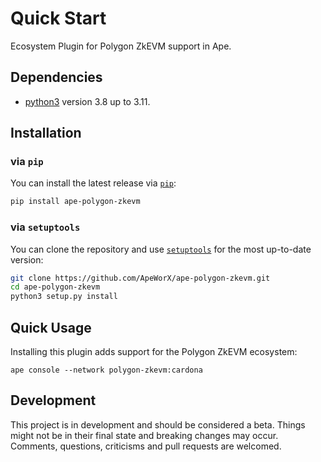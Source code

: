 # Quick Start

Ecosystem Plugin for Polygon ZkEVM support in Ape.

## Dependencies

- [python3](https://www.python.org/downloads) version 3.8 up to 3.11.

## Installation

### via `pip`

You can install the latest release via [`pip`](https://pypi.org/project/pip/):

```bash
pip install ape-polygon-zkevm
```

### via `setuptools`

You can clone the repository and use [`setuptools`](https://github.com/pypa/setuptools) for the most up-to-date version:

```bash
git clone https://github.com/ApeWorX/ape-polygon-zkevm.git
cd ape-polygon-zkevm
python3 setup.py install
```

## Quick Usage

Installing this plugin adds support for the Polygon ZkEVM ecosystem:

```
ape console --network polygon-zkevm:cardona
```

## Development

This project is in development and should be considered a beta.
Things might not be in their final state and breaking changes may occur.
Comments, questions, criticisms and pull requests are welcomed.
